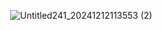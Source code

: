         ![Untitled241_20241212113553 (2)](https://github.com/user-attachments/assets/dcc71788-ea16-44a7-9d40-3c4af54fc0c1)


<!---!
mulloily/mulloily is a ✨ special ✨ repository because its `README.md` (this file) appears on your GitHub profile.
You can click the Preview link to take a look at your changes.
--->
